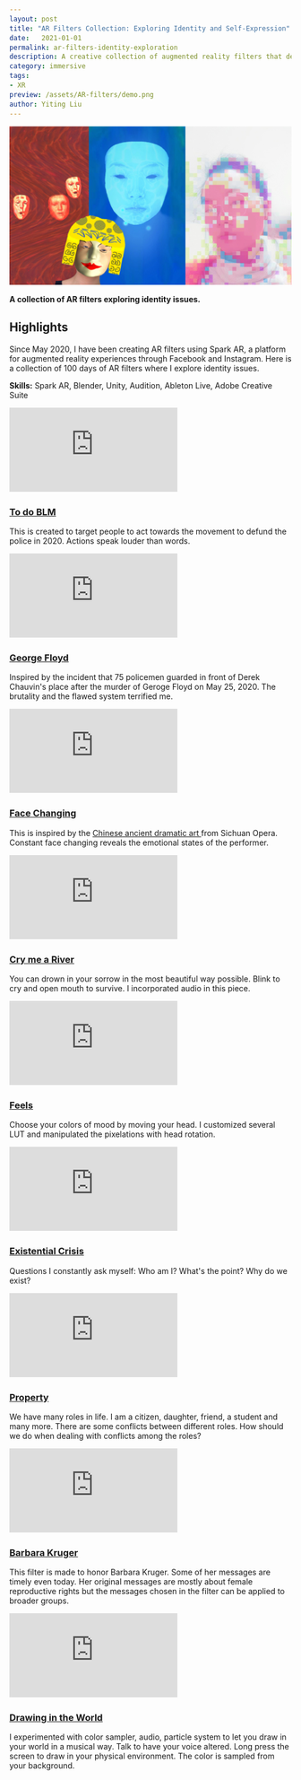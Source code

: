 ```yaml
---
layout: post
title: "AR Filters Collection: Exploring Identity and Self-Expression"
date:   2021-01-01 
permalink: ar-filters-identity-exploration
description: A creative collection of augmented reality filters that delve into identity issues, encouraging self-expression through interactive visuals.
category: immersive
tags: 
- XR
preview: /assets/AR-filters/demo.png
author: Yiting Liu 
---
```

![Collection of AR filters exploring themes of identity and self-expression through augmented reality](assets/AR-filters/demo.png)

**A collection of AR filters exploring identity issues.**

## Highlights

Since May 2020, I have been creating AR filters using Spark AR, a platform for augmented reality experiences through Facebook and Instagram. Here is a collection of 100 days of AR filters where I explore identity issues. 

**Skills:** Spark AR, Blender, Unity, Audition, Ableton Live, Adobe Creative Suite

<div class="grid-parent">

<div>
<div class="iframe-container-vertical">
<iframe  class="responsive-iframe" src="https://www.youtube.com/embed/DOcL6WPwM3M" frameborder="0" allow="accelerometer; autoplay; clipboard-write; encrypted-media; gyroscope; picture-in-picture" allowfullscreen></iframe>
</div>

<h3>
<a href="https://www.instagram.com/ar/624572091465386/"> 
To do BLM 
</a></h3>
<p class="fine-print"> 
This is created to target people to act towards the movement to defund the police in 2020. Actions speak louder than words.
</p>
</div>

<div>
<div class="iframe-container-vertical">
<iframe  class="responsive-iframe" src="https://www.youtube.com/embed/icw54khD9sw" frameborder="0" allow="accelerometer; autoplay; clipboard-write; encrypted-media; gyroscope; picture-in-picture" allowfullscreen></iframe>
</div>


<h3>
<a href="https://instagram.com/ar/384247682536212/"> 
George Floyd 
</a></h3>
<p class="fine-print"> 
Inspired by the incident that 75 policemen guarded in front of Derek Chauvin's place after the murder of Geroge Floyd on May 25, 2020. The brutality and the flawed system terrified me.
</p>
</div>


<div>
<div class="iframe-container-vertical">
<iframe  class="responsive-iframe" src="https://www.youtube.com/embed/9nzHOaSxth4" frameborder="0" allow="accelerometer; autoplay; clipboard-write; encrypted-media; gyroscope; picture-in-picture" allowfullscreen></iframe>
</div>

<h3>
<a href="https://instagram.com/ar/855888854895272/"> 
Face Changing
</a></h3>
<p class="fine-print">This is inspired by the <a href="https://www.youtube.com/watch?v=9m45LXxX-IY"> Chinese ancient dramatic art </a>from Sichuan Opera. Constant face changing reveals the emotional states of the performer. </p>
</div>


<div>
<div class="iframe-container-vertical">
<iframe  class="responsive-iframe" src="https://www.youtube.com/embed/jcbApqlP8xQ" frameborder="0" allow="accelerometer; autoplay; clipboard-write; encrypted-media; gyroscope; picture-in-picture" allowfullscreen></iframe>
</div>


<h3>
<a href="https://instagram.com/ar/948732372236648/"> 
Cry me a River
</a></h3>
<p class="fine-print">You can drown in your sorrow in the most beautiful way possible. Blink to cry and open mouth to survive. I incorporated audio in this piece. </p>
</div>

<div>
<div class="iframe-container-vertical">
<iframe  class="responsive-iframe" src="https://www.youtube.com/embed/CnYZOe4dqMw" frameborder="0" allow="accelerometer; autoplay; clipboard-write; encrypted-media; gyroscope; picture-in-picture" allowfullscreen></iframe>
</div>

<h3>
<a href="https://instagram.com/ar/236310671119444/"> 
Feels
</a></h3>
<p class="fine-print"> 
Choose your colors of mood by moving your head. I customized several LUT and manipulated the pixelations with head rotation.

</p>
</div>


<div>
<div class="iframe-container-vertical">
<iframe  class="responsive-iframe" src="https://www.youtube.com/embed/2gSJVx-LkMU" frameborder="0" allow="accelerometer; autoplay; clipboard-write; encrypted-media; gyroscope; picture-in-picture" allowfullscreen></iframe>
</div>

<h3>
<a href="https://instagram.com/ar/2736256606480132/"> 
Existential Crisis
</a></h3>
<p class="fine-print"> 
Questions I constantly ask myself: Who am I? What's the point? Why do we exist?
</p>
</div>

<div>
<div class="iframe-container-vertical">
<iframe  class="responsive-iframe" src="https://www.youtube.com/embed/anstzm97H2w" frameborder="0" allow="accelerometer; autoplay; clipboard-write; encrypted-media; gyroscope; picture-in-picture" allowfullscreen></iframe>
</div>

<h3>
<a href="https://instagram.com/ar/268298264313019/"> 
Property
</a></h3>
<p class="fine-print"> 
We have many roles in life. I am a citizen, daughter, friend, a student and many more. There are some conflicts between different roles. How should we do when dealing with conflicts among the roles?


</p>
</div>


<div>
<div class="iframe-container-vertical">
<iframe  class="responsive-iframe" src="https://www.youtube.com/embed/cSQ1LnA04GA" frameborder="0" allow="accelerometer; autoplay; clipboard-write; encrypted-media; gyroscope; picture-in-picture" allowfullscreen></iframe>
</div>

<h3>
<a href="https://instagram.com/ar/896483817492469/"> 
Barbara Kruger
</a></h3>
<p class="fine-print"> 
This filter is made to honor Barbara Kruger. Some of her messages are timely even today. Her original messages are mostly about female reproductive rights but the messages chosen in the filter can be applied to broader groups.


</p>
</div>


<div>
<div class="iframe-container-vertical">
<iframe  class="responsive-iframe" src="https://www.youtube.com/embed/ihbGRpPZMjU" frameborder="0" allow="accelerometer; autoplay; clipboard-write; encrypted-media; gyroscope; picture-in-picture" allowfullscreen></iframe>
</div>


<h3>
<a href="https://instagram.com/ar/571194523779960/"> 
Drawing in the World
</a></h3>
<p class="fine-print"> 
I experimented with color sampler, audio, particle system to let you draw in your world in a musical way. Talk to have your voice altered. Long press the screen to draw in your physical environment. The color is sampled from your background.
</p>
</div>

</div>
